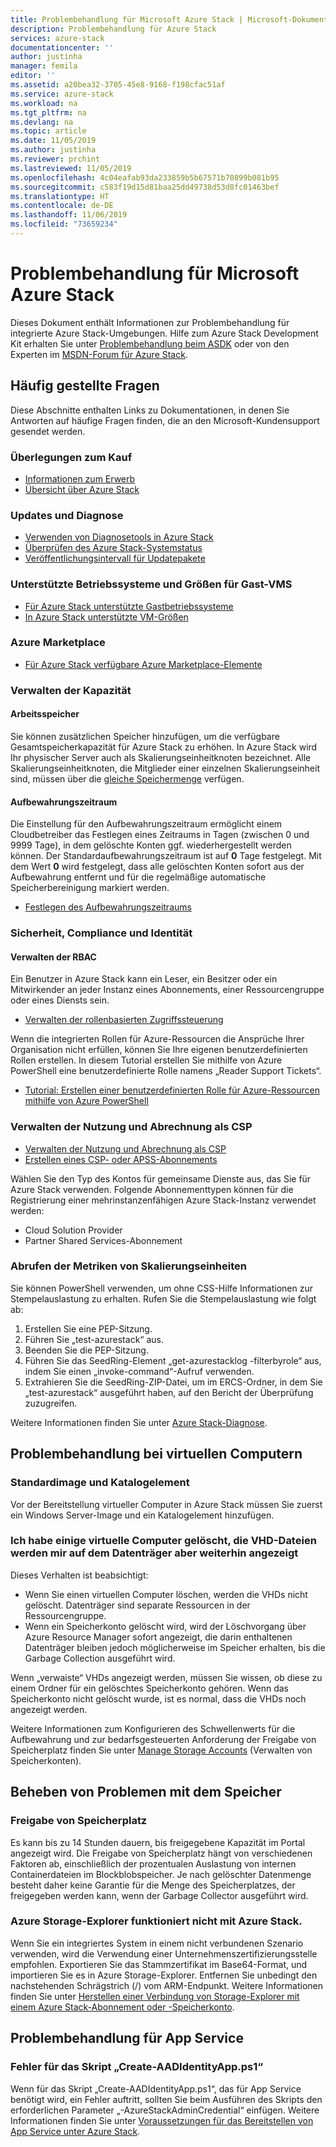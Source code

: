 ```yaml
---
title: Problembehandlung für Microsoft Azure Stack | Microsoft-Dokumentation
description: Problembehandlung für Azure Stack
services: azure-stack
documentationcenter: ''
author: justinha
manager: femila
editor: ''
ms.assetid: a20bea32-3705-45e8-9168-f198cfac51af
ms.service: azure-stack
ms.workload: na
ms.tgt_pltfrm: na
ms.devlang: na
ms.topic: article
ms.date: 11/05/2019
ms.author: justinha
ms.reviewer: prchint
ms.lastreviewed: 11/05/2019
ms.openlocfilehash: 4c04eafab93da233859b5b67571b70899b081b95
ms.sourcegitcommit: c583f19d15d81baa25dd49738d53d8fc01463bef
ms.translationtype: HT
ms.contentlocale: de-DE
ms.lasthandoff: 11/06/2019
ms.locfileid: "73659234"
---
```

# <a name="microsoft-azure-stack-troubleshooting"></a>Problembehandlung für Microsoft Azure Stack

Dieses Dokument enthält Informationen zur Problembehandlung für integrierte Azure Stack-Umgebungen. Hilfe zum Azure Stack Development Kit erhalten Sie unter [Problembehandlung beim ASDK](../asdk/asdk-troubleshooting.md) oder von den Experten im [MSDN-Forum für Azure Stack](https://social.msdn.microsoft.com/Forums/azure/home?forum=azurestack). 

## <a name="frequently-asked-questions"></a>Häufig gestellte Fragen

Diese Abschnitte enthalten Links zu Dokumentationen, in denen Sie Antworten auf häufige Fragen finden, die an den Microsoft-Kundensupport gesendet werden.

### <a name="purchase-considerations"></a>Überlegungen zum Kauf

* [Informationen zum Erwerb](https://azure.microsoft.com/overview/azure-stack/how-to-buy/)
* [Übersicht über Azure Stack](azure-stack-overview.md)

### <a name="updates-and-diagnostics"></a>Updates und Diagnose

* [Verwenden von Diagnosetools in Azure Stack](azure-stack-diagnostics.md)
* [Überprüfen des Azure Stack-Systemstatus](azure-stack-diagnostic-test.md)
* [Veröffentlichungsintervall für Updatepakete](azure-stack-servicing-policy.md#update-package-release-cadence)

### <a name="supported-operating-systems-and-sizes-for-guest-vms"></a>Unterstützte Betriebssysteme und Größen für Gast-VMS

* [Für Azure Stack unterstützte Gastbetriebssysteme](azure-stack-supported-os.md)
* [In Azure Stack unterstützte VM-Größen](../user/azure-stack-vm-sizes.md)

### <a name="azure-marketplace"></a>Azure Marketplace

* [Für Azure Stack verfügbare Azure Marketplace-Elemente](azure-stack-marketplace-azure-items.md)

### <a name="manage-capacity"></a>Verwalten der Kapazität

#### <a name="memory"></a>Arbeitsspeicher

Sie können zusätzlichen Speicher hinzufügen, um die verfügbare Gesamtspeicherkapazität für Azure Stack zu erhöhen. In Azure Stack wird Ihr physischer Server auch als Skalierungseinheitknoten bezeichnet. Alle Skalierungseinheitknoten, die Mitglieder einer einzelnen Skalierungseinheit sind, müssen über die [gleiche Speichermenge](azure-stack-manage-storage-physical-memory-capacity.md) verfügen.

#### <a name="retention-period"></a>Aufbewahrungszeitraum

Die Einstellung für den Aufbewahrungszeitraum ermöglicht einem Cloudbetreiber das Festlegen eines Zeitraums in Tagen (zwischen 0 und 9999 Tage), in dem gelöschte Konten ggf. wiederhergestellt werden können. Der Standardaufbewahrungszeitraum ist auf **0** Tage festgelegt. Mit dem Wert **0** wird festgelegt, dass alle gelöschten Konten sofort aus der Aufbewahrung entfernt und für die regelmäßige automatische Speicherbereinigung markiert werden.

* [Festlegen des Aufbewahrungszeitraums](azure-stack-manage-storage-accounts.md#set-the-retention-period)

### <a name="security-compliance-and-identity"></a>Sicherheit, Compliance und Identität  

#### <a name="manage-rbac"></a>Verwalten der RBAC

Ein Benutzer in Azure Stack kann ein Leser, ein Besitzer oder ein Mitwirkender an jeder Instanz eines Abonnements, einer Ressourcengruppe oder eines Diensts sein.

* [Verwalten der rollenbasierten Zugriffssteuerung](azure-stack-manage-permissions.md)

Wenn die integrierten Rollen für Azure-Ressourcen die Ansprüche Ihrer Organisation nicht erfüllen, können Sie Ihre eigenen benutzerdefinierten Rollen erstellen. In diesem Tutorial erstellen Sie mithilfe von Azure PowerShell eine benutzerdefinierte Rolle namens „Reader Support Tickets“.

* [Tutorial: Erstellen einer benutzerdefinierten Rolle für Azure-Ressourcen mithilfe von Azure PowerShell](https://docs.microsoft.com/azure/role-based-access-control/tutorial-custom-role-powershell)

### <a name="manage-usage-and-billing-as-a-csp"></a>Verwalten der Nutzung und Abrechnung als CSP

* [Verwalten der Nutzung und Abrechnung als CSP](azure-stack-add-manage-billing-as-a-csp.md#create-a-csp-or-apss-subscription)
* [Erstellen eines CSP- oder APSS-Abonnements](azure-stack-add-manage-billing-as-a-csp.md#create-a-csp-or-apss-subscription)

Wählen Sie den Typ des Kontos für gemeinsame Dienste aus, das Sie für Azure Stack verwenden. Folgende Abonnementtypen können für die Registrierung einer mehrinstanzenfähigen Azure Stack-Instanz verwendet werden:

* Cloud Solution Provider
* Partner Shared Services-Abonnement

### <a name="get-scale-unit-metrics"></a>Abrufen der Metriken von Skalierungseinheiten

Sie können PowerShell verwenden, um ohne CSS-Hilfe Informationen zur Stempelauslastung zu erhalten. Rufen Sie die Stempelauslastung wie folgt ab: 

1. Erstellen Sie eine PEP-Sitzung.
2. Führen Sie „test-azurestack“ aus.
3. Beenden Sie die PEP-Sitzung.
4. Führen Sie das SeedRing-Element „get-azurestacklog -filterbyrole“ aus, indem Sie einen „invoke-command“-Aufruf verwenden.
5. Extrahieren Sie die SeedRing-ZIP-Datei, um im ERCS-Ordner, in dem Sie „test-azurestack“ ausgeführt haben, auf den Bericht der Überprüfung zuzugreifen.

Weitere Informationen finden Sie unter [Azure Stack-Diagnose](azure-stack-configure-on-demand-diagnostic-log-collection.md#to-run-get-azurestacklog-on-azure-stack-integrated-systems).

## <a name="troubleshoot-virtual-machines"></a>Problembehandlung bei virtuellen Computern
### <a name="default-image-and-gallery-item"></a>Standardimage und Katalogelement
Vor der Bereitstellung virtueller Computer in Azure Stack müssen Sie zuerst ein Windows Server-Image und ein Katalogelement hinzufügen.


### <a name="i-have-deleted-some-virtual-machines-but-still-see-the-vhd-files-on-disk"></a>Ich habe einige virtuelle Computer gelöscht, die VHD-Dateien werden mir auf dem Datenträger aber weiterhin angezeigt
Dieses Verhalten ist beabsichtigt:

* Wenn Sie einen virtuellen Computer löschen, werden die VHDs nicht gelöscht. Datenträger sind separate Ressourcen in der Ressourcengruppe.
* Wenn ein Speicherkonto gelöscht wird, wird der Löschvorgang über Azure Resource Manager sofort angezeigt, die darin enthaltenen Datenträger bleiben jedoch möglicherweise im Speicher erhalten, bis die Garbage Collection ausgeführt wird.

Wenn „verwaiste“ VHDs angezeigt werden, müssen Sie wissen, ob diese zu einem Ordner für ein gelöschtes Speicherkonto gehören. Wenn das Speicherkonto nicht gelöscht wurde, ist es normal, dass die VHDs noch angezeigt werden.

Weitere Informationen zum Konfigurieren des Schwellenwerts für die Aufbewahrung und zur bedarfsgesteuerten Anforderung der Freigabe von Speicherplatz finden Sie unter [Manage Storage Accounts](azure-stack-manage-storage-accounts.md) (Verwalten von Speicherkonten).

## <a name="troubleshoot-storage"></a>Beheben von Problemen mit dem Speicher
### <a name="storage-reclamation"></a>Freigabe von Speicherplatz
Es kann bis zu 14 Stunden dauern, bis freigegebene Kapazität im Portal angezeigt wird. Die Freigabe von Speicherplatz hängt von verschiedenen Faktoren ab, einschließlich der prozentualen Auslastung von internen Containerdateien im Blockblobspeicher. Je nach gelöschter Datenmenge besteht daher keine Garantie für die Menge des Speicherplatzes, der freigegeben werden kann, wenn der Garbage Collector ausgeführt wird.

### <a name="azure-storage-explorer-not-working-with-azure-stack"></a>Azure Storage-Explorer funktioniert nicht mit Azure Stack. 
 
Wenn Sie ein integriertes System in einem nicht verbundenen Szenario verwenden, wird die Verwendung einer Unternehmenszertifizierungsstelle empfohlen. Exportieren Sie das Stammzertifikat im Base64-Format, und importieren Sie es in Azure Storage-Explorer. Entfernen Sie unbedingt den nachstehenden Schrägstrich (/) vom ARM-Endpunkt. Weitere Informationen finden Sie unter [Herstellen einer Verbindung von Storage-Explorer mit einem Azure Stack-Abonnement oder -Speicherkonto](https://docs.microsoft.com/azure-stack/user/azure-stack-storage-connect-se#prepare-for-connecting-to-azure-stack).
 

## <a name="troubleshooting-app-service"></a>Problembehandlung für App Service
### <a name="create-aadidentityappps1-script-fails"></a>Fehler für das Skript „Create-AADIdentityApp.ps1“

Wenn für das Skript „Create-AADIdentityApp.ps1“, das für App Service benötigt wird, ein Fehler auftritt, sollten Sie beim Ausführen des Skripts den erforderlichen Parameter „-AzureStackAdminCredential“ einfügen. Weitere Informationen finden Sie unter [Voraussetzungen für das Bereitstellen von App Service unter Azure Stack](azure-stack-app-service-before-you-get-started.md#create-an-azure-active-directory-app).

